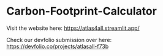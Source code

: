 # Carbon-Footprint-Calculator

Visit the website here: https://atlas4all.streamlit.app/

Check our devfolio submission over here: https://devfolio.co/projects/atlasall-f73b
